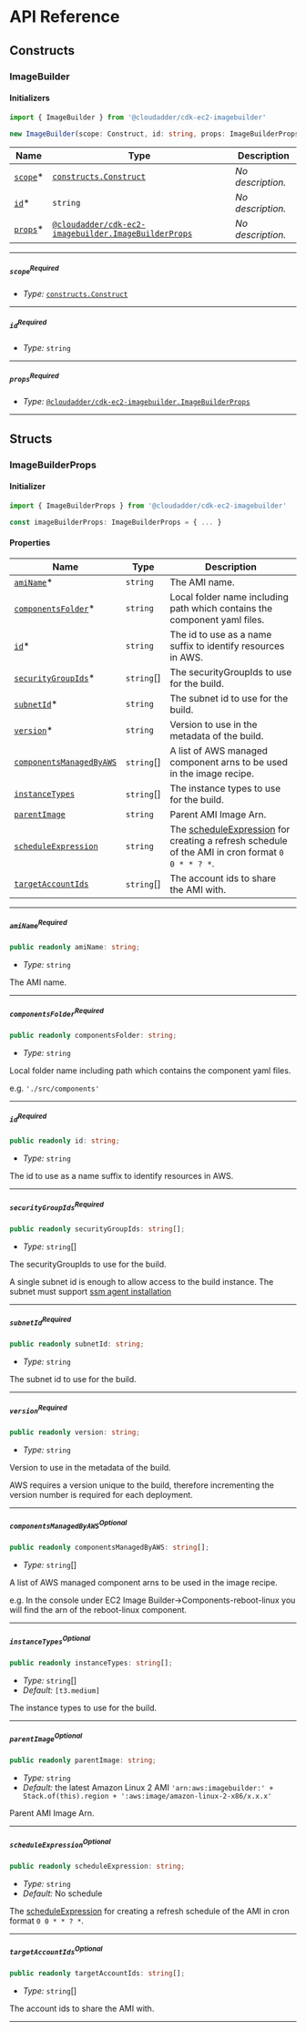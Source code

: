 # API Reference <a name="API Reference" id="api-reference"></a>

## Constructs <a name="Constructs" id="constructs"></a>

### ImageBuilder <a name="@cloudadder/cdk-ec2-imagebuilder.ImageBuilder" id="cloudaddercdkec2imagebuilderimagebuilder"></a>

#### Initializers <a name="@cloudadder/cdk-ec2-imagebuilder.ImageBuilder.Initializer" id="cloudaddercdkec2imagebuilderimagebuilderinitializer"></a>

```typescript
import { ImageBuilder } from '@cloudadder/cdk-ec2-imagebuilder'

new ImageBuilder(scope: Construct, id: string, props: ImageBuilderProps)
```

| **Name** | **Type** | **Description** |
| --- | --- | --- |
| [`scope`](#cloudaddercdkec2imagebuilderimagebuilderparameterscope)<span title="Required">*</span> | [`constructs.Construct`](#constructs.Construct) | *No description.* |
| [`id`](#cloudaddercdkec2imagebuilderimagebuilderparameterid)<span title="Required">*</span> | `string` | *No description.* |
| [`props`](#cloudaddercdkec2imagebuilderimagebuilderparameterprops)<span title="Required">*</span> | [`@cloudadder/cdk-ec2-imagebuilder.ImageBuilderProps`](#@cloudadder/cdk-ec2-imagebuilder.ImageBuilderProps) | *No description.* |

---

##### `scope`<sup>Required</sup> <a name="@cloudadder/cdk-ec2-imagebuilder.ImageBuilder.parameter.scope" id="cloudaddercdkec2imagebuilderimagebuilderparameterscope"></a>

- *Type:* [`constructs.Construct`](#constructs.Construct)

---

##### `id`<sup>Required</sup> <a name="@cloudadder/cdk-ec2-imagebuilder.ImageBuilder.parameter.id" id="cloudaddercdkec2imagebuilderimagebuilderparameterid"></a>

- *Type:* `string`

---

##### `props`<sup>Required</sup> <a name="@cloudadder/cdk-ec2-imagebuilder.ImageBuilder.parameter.props" id="cloudaddercdkec2imagebuilderimagebuilderparameterprops"></a>

- *Type:* [`@cloudadder/cdk-ec2-imagebuilder.ImageBuilderProps`](#@cloudadder/cdk-ec2-imagebuilder.ImageBuilderProps)

---





## Structs <a name="Structs" id="structs"></a>

### ImageBuilderProps <a name="@cloudadder/cdk-ec2-imagebuilder.ImageBuilderProps" id="cloudaddercdkec2imagebuilderimagebuilderprops"></a>

#### Initializer <a name="[object Object].Initializer" id="object-objectinitializer"></a>

```typescript
import { ImageBuilderProps } from '@cloudadder/cdk-ec2-imagebuilder'

const imageBuilderProps: ImageBuilderProps = { ... }
```

#### Properties <a name="Properties" id="properties"></a>

| **Name** | **Type** | **Description** |
| --- | --- | --- |
| [`amiName`](#cloudaddercdkec2imagebuilderimagebuilderpropspropertyaminame)<span title="Required">*</span> | `string` | The AMI name. |
| [`componentsFolder`](#cloudaddercdkec2imagebuilderimagebuilderpropspropertycomponentsfolder)<span title="Required">*</span> | `string` | Local folder name including path which contains the component yaml files. |
| [`id`](#cloudaddercdkec2imagebuilderimagebuilderpropspropertyid)<span title="Required">*</span> | `string` | The id to use as a name suffix to identify resources in AWS. |
| [`securityGroupIds`](#cloudaddercdkec2imagebuilderimagebuilderpropspropertysecuritygroupids)<span title="Required">*</span> | `string`[] | The securityGroupIds to use for the build. |
| [`subnetId`](#cloudaddercdkec2imagebuilderimagebuilderpropspropertysubnetid)<span title="Required">*</span> | `string` | The subnet id to use for the build. |
| [`version`](#cloudaddercdkec2imagebuilderimagebuilderpropspropertyversion)<span title="Required">*</span> | `string` | Version to use in the metadata of the build. |
| [`componentsManagedByAWS`](#cloudaddercdkec2imagebuilderimagebuilderpropspropertycomponentsmanagedbyaws) | `string`[] | A list of AWS managed component arns to be used in the image recipe. |
| [`instanceTypes`](#cloudaddercdkec2imagebuilderimagebuilderpropspropertyinstancetypes) | `string`[] | The instance types to use for the build. |
| [`parentImage`](#cloudaddercdkec2imagebuilderimagebuilderpropspropertyparentimage) | `string` | Parent AMI Image Arn. |
| [`scheduleExpression`](#cloudaddercdkec2imagebuilderimagebuilderpropspropertyscheduleexpression) | `string` | The [scheduleExpression](https://docs.aws.amazon.com/imagebuilder/latest/userguide/cron-expressions.html) for creating a refresh schedule of the AMI in cron format ```0 0 * * ? *```. |
| [`targetAccountIds`](#cloudaddercdkec2imagebuilderimagebuilderpropspropertytargetaccountids) | `string`[] | The account ids to share the AMI with. |

---

##### `amiName`<sup>Required</sup> <a name="@cloudadder/cdk-ec2-imagebuilder.ImageBuilderProps.property.amiName" id="cloudaddercdkec2imagebuilderimagebuilderpropspropertyaminame"></a>

```typescript
public readonly amiName: string;
```

- *Type:* `string`

The AMI name.

---

##### `componentsFolder`<sup>Required</sup> <a name="@cloudadder/cdk-ec2-imagebuilder.ImageBuilderProps.property.componentsFolder" id="cloudaddercdkec2imagebuilderimagebuilderpropspropertycomponentsfolder"></a>

```typescript
public readonly componentsFolder: string;
```

- *Type:* `string`

Local folder name including path which contains the component yaml files.

e.g. ```'./src/components'```

---

##### `id`<sup>Required</sup> <a name="@cloudadder/cdk-ec2-imagebuilder.ImageBuilderProps.property.id" id="cloudaddercdkec2imagebuilderimagebuilderpropspropertyid"></a>

```typescript
public readonly id: string;
```

- *Type:* `string`

The id to use as a name suffix to identify resources in AWS.

---

##### `securityGroupIds`<sup>Required</sup> <a name="@cloudadder/cdk-ec2-imagebuilder.ImageBuilderProps.property.securityGroupIds" id="cloudaddercdkec2imagebuilderimagebuilderpropspropertysecuritygroupids"></a>

```typescript
public readonly securityGroupIds: string[];
```

- *Type:* `string`[]

The securityGroupIds to use for the build.

A single subnet id is enough to allow access to the build instance. The subnet must support [ssm agent installation](https://aws.amazon.com/premiumsupport/knowledge-center/ssm-agent-install-issues-linux/)

---

##### `subnetId`<sup>Required</sup> <a name="@cloudadder/cdk-ec2-imagebuilder.ImageBuilderProps.property.subnetId" id="cloudaddercdkec2imagebuilderimagebuilderpropspropertysubnetid"></a>

```typescript
public readonly subnetId: string;
```

- *Type:* `string`

The subnet id to use for the build.

---

##### `version`<sup>Required</sup> <a name="@cloudadder/cdk-ec2-imagebuilder.ImageBuilderProps.property.version" id="cloudaddercdkec2imagebuilderimagebuilderpropspropertyversion"></a>

```typescript
public readonly version: string;
```

- *Type:* `string`

Version to use in the metadata of the build.

AWS requires a version unique to the build, therefore incrementing the version number is required for each deployment.

---

##### `componentsManagedByAWS`<sup>Optional</sup> <a name="@cloudadder/cdk-ec2-imagebuilder.ImageBuilderProps.property.componentsManagedByAWS" id="cloudaddercdkec2imagebuilderimagebuilderpropspropertycomponentsmanagedbyaws"></a>

```typescript
public readonly componentsManagedByAWS: string[];
```

- *Type:* `string`[]

A list of AWS managed component arns to be used in the image recipe.

e.g. In the console under EC2 Image Builder->Components-reboot-linux you will find the arn of the reboot-linux component.

---

##### `instanceTypes`<sup>Optional</sup> <a name="@cloudadder/cdk-ec2-imagebuilder.ImageBuilderProps.property.instanceTypes" id="cloudaddercdkec2imagebuilderimagebuilderpropspropertyinstancetypes"></a>

```typescript
public readonly instanceTypes: string[];
```

- *Type:* `string`[]
- *Default:* ```[t3.medium]```

The instance types to use for the build.

---

##### `parentImage`<sup>Optional</sup> <a name="@cloudadder/cdk-ec2-imagebuilder.ImageBuilderProps.property.parentImage" id="cloudaddercdkec2imagebuilderimagebuilderpropspropertyparentimage"></a>

```typescript
public readonly parentImage: string;
```

- *Type:* `string`
- *Default:* the latest Amazon Linux 2 AMI  ``` 'arn:aws:imagebuilder:' + Stack.of(this).region + ':aws:image/amazon-linux-2-x86/x.x.x' ```

Parent AMI Image Arn.

---

##### `scheduleExpression`<sup>Optional</sup> <a name="@cloudadder/cdk-ec2-imagebuilder.ImageBuilderProps.property.scheduleExpression" id="cloudaddercdkec2imagebuilderimagebuilderpropspropertyscheduleexpression"></a>

```typescript
public readonly scheduleExpression: string;
```

- *Type:* `string`
- *Default:* No schedule

The [scheduleExpression](https://docs.aws.amazon.com/imagebuilder/latest/userguide/cron-expressions.html) for creating a refresh schedule of the AMI in cron format ```0 0 * * ? *```.

---

##### `targetAccountIds`<sup>Optional</sup> <a name="@cloudadder/cdk-ec2-imagebuilder.ImageBuilderProps.property.targetAccountIds" id="cloudaddercdkec2imagebuilderimagebuilderpropspropertytargetaccountids"></a>

```typescript
public readonly targetAccountIds: string[];
```

- *Type:* `string`[]

The account ids to share the AMI with.

---



